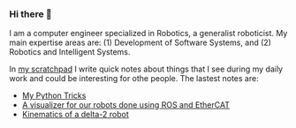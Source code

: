 ### Hi there 👋

I am a computer engineer specialized in Robotics, a generalist roboticist. My main expertise areas are: (1) Development of Software Systems, and (2) Robotics and Intelligent Systems.

In [my scratchpad](https://dgerod.github.io) I write quick notes about things that I see during my daily work and could be interesting for othe people. The lastest notes are:

<!--START_SECTION:posts-->
* [My Python Tricks](https://dgerod.github.io/2018/06/11/02-tricks-for-python-2.7.html)
* [A visualizer for our robots done using ROS and EtherCAT](https://dgerod.github.io/2015/04/19/robot-visualizer-using-ros-and-ecat.html)
* [Kinematics of a delta-2 robot](https://dgerod.github.io/2012/06/02/kinematics-delta-2-robot.html)
<!--END_SECTION:posts-->
